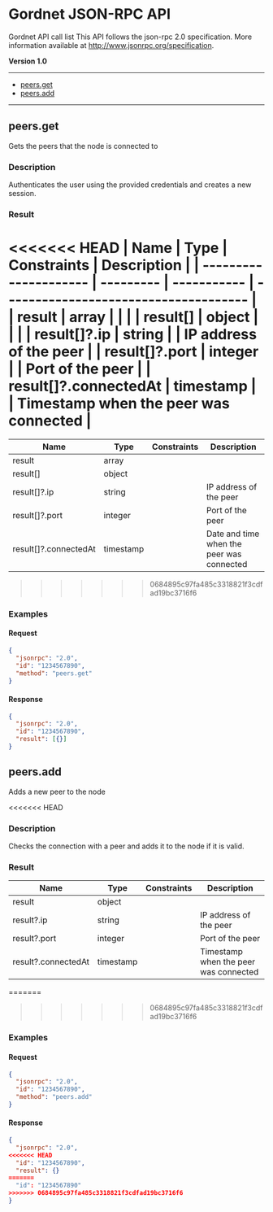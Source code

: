 # Gordnet JSON-RPC API

Gordnet API call list
This API follows the json-rpc 2.0 specification. More information available at http://www.jsonrpc.org/specification.

<strong>Version 1.0</strong>

---

- [peers.get](#peers.get)
- [peers.add](#peers.add)

---

<a name="peers.get"></a>

## peers.get

Gets the peers that the node is connected to

### Description

Authenticates the user using the provided credentials and creates a new session.

### Result

<<<<<<< HEAD
| Name                  | Type      | Constraints | Description                           |
| --------------------- | --------- | ----------- | ------------------------------------- |
| result                | array     |             |                                       |
| result[]              | object    |             |                                       |
| result[]?.ip          | string    |             | IP address of the peer                |
| result[]?.port        | integer   |             | Port of the peer                      |
| result[]?.connectedAt | timestamp |             | Timestamp when the peer was connected |
=======
| Name                  | Type      | Constraints | Description                               |
| --------------------- | --------- | ----------- | ----------------------------------------- |
| result                | array     |             |                                           |
| result[]              | object    |             |                                           |
| result[]?.ip          | string    |             | IP address of the peer                    |
| result[]?.port        | integer   |             | Port of the peer                          |
| result[]?.connectedAt | timestamp |             | Date and time when the peer was connected |
>>>>>>> 0684895c97fa485c3318821f3cdfad19bc3716f6

### Examples

#### Request

```json
{
  "jsonrpc": "2.0",
  "id": "1234567890",
  "method": "peers.get"
}
```

#### Response

```json
{
  "jsonrpc": "2.0",
  "id": "1234567890",
  "result": [{}]
}
```

<a name="peers.add"></a>

## peers.add

Adds a new peer to the node

<<<<<<< HEAD
### Description

Checks the connection with a peer and adds it to the node if it is valid.

### Result

| Name                | Type      | Constraints | Description                           |
| ------------------- | --------- | ----------- | ------------------------------------- |
| result              | object    |             |                                       |
| result?.ip          | string    |             | IP address of the peer                |
| result?.port        | integer   |             | Port of the peer                      |
| result?.connectedAt | timestamp |             | Timestamp when the peer was connected |

=======
>>>>>>> 0684895c97fa485c3318821f3cdfad19bc3716f6
### Examples

#### Request

```json
{
  "jsonrpc": "2.0",
  "id": "1234567890",
  "method": "peers.add"
}
```

#### Response

```json
{
  "jsonrpc": "2.0",
<<<<<<< HEAD
  "id": "1234567890",
  "result": {}
=======
  "id": "1234567890"
>>>>>>> 0684895c97fa485c3318821f3cdfad19bc3716f6
}
```
